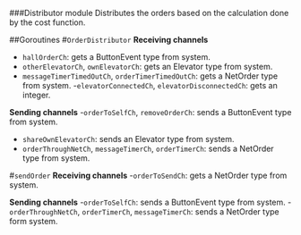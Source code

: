 ###Distributor module
Distributes the orders based on the calculation done by the cost function.

##Goroutines
#`OrderDistributor`
**Receiving channels**
- `hallOrderCh`: gets a ButtonEvent type from system.
- `otherElevatorCh`, `ownElevatorCh`: gets an Elevator type from system.
- `messageTimerTimedOutCh`, `orderTimerTimedOutCh`: gets a NetOrder type from system.
-`elevatorConnectedCh`, `elevatorDisconnectedCh`: gets an integer.

**Sending channels**
-`orderToSelfCh`, `removeOrderCh`: sends a ButtonEvent type from system.
- `shareOwnElevatorCh`: sends an Elevator type from system.
- `orderThroughNetCh`, `messageTimerCh`, `orderTimerCh`: sends a NetOrder type from system.

#`sendOrder`
**Receiving channels**
-`orderToSendCh`: gets a NetOrder type from system.

**Sending channels**
-`orderToSelfCh`: sends a ButtonEvent type from system.
-`orderThroughNetCh`, `orderTimerCh`, `messageTimerCh`: sends a NetOrder type form system.
